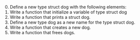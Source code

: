 0. Define a new type struct dog with the following elements:
1. Write a function that initialize a variable of type struct dog
2. Write a function that prints a struct dog.
3. Define a new type dog as a new name for the type struct dog.
4. Write a function that creates a new dog.
5. Write a function that frees dogs.

